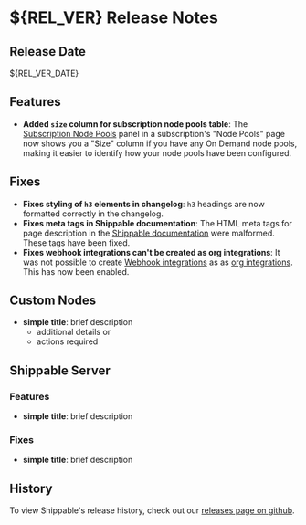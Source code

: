 # ${REL_VER} Release Notes

## Release Date

${REL_VER_DATE}

## Features

- **Added `size` column for subscription node pools table**: The [Subscription Node Pools](http://docs.shippable.com/platform/management/subscription/node-pools/) panel in a subscription's "Node Pools" page now shows you a "Size" column if you have any On Demand node pools, making it easier to identify how your node pools have been configured.

## Fixes

- **Fixes styling of `h3` elements in changelog**: `h3` headings are now formatted correctly in the changelog.
- **Fixes meta tags in Shippable documentation**: The HTML meta tags for page description in the [Shippable documentation](http://docs.shippable.com/) were malformed. These tags have been fixed.
- **Fixes webhook integrations can't be created as org integrations**: It was not possible to create [Webhook integrations](http://docs.shippable.com/platform/integration/webhook/) as as [org integrations](http://docs.shippable.com/platform/tutorial/integration/subscription-integrations/#creating-an-org-integration-recommended-for-teams). This has now been enabled.

## Custom Nodes

- **simple title**: brief description
  - additional details or
  - actions required

## Shippable Server

### Features

- **simple title**: brief description

### Fixes

- **simple title**: brief description

## History

To view Shippable's release history, check out our [releases page on github](https://github.com/Shippable/admiral/releases).
